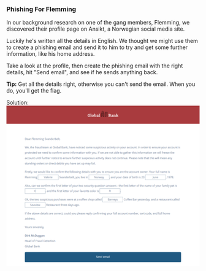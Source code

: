 ### Phishing For Flemming

In our background research on one of the gang members, Flemming, we discovered their profile page on Ansikt, a Norwegian social media site.

Luckily he's written all the details in English. We thought we might use them to create a phishing email and send it to him to try and get some further information, like his home address.

Take a look at the profile, then create the phishing email with the right details, hit "Send email", and see if he sends anything back.

**Tip:** Get all the details right, otherwise you can't send the email. When you do, you'll get the flag.



Solution:
![image](img/c08image.png)